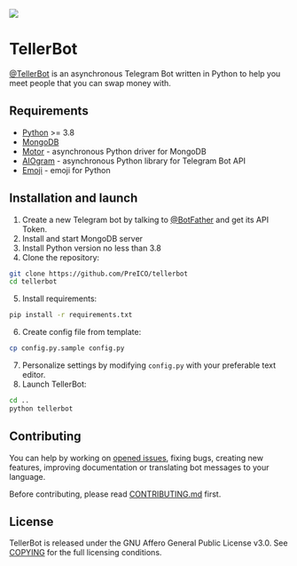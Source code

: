 ![](https://i.imgur.com/cPUUcTw.jpg)

# TellerBot
[@TellerBot](https://t.me/TellerBot) is an asynchronous Telegram Bot written in Python to help you meet people that you can swap money with.


## Requirements
* [Python](https://www.python.org/downloads) >= 3.8
* [MongoDB](https://docs.mongodb.com/manual/installation/)
* [Motor](https://github.com/mongodb/motor) - asynchronous Python driver for MongoDB
* [AIOgram](https://github.com/aiogram/aiogram) - asynchronous Python library for Telegram Bot API
* [Emoji](https://github.com/carpedm20/emoji) - emoji for Python


## Installation and launch
1. Create a new Telegram bot by talking to [@BotFather](https://t.me/BotFather) and get its API Token.
2. Install and start MongoDB server
3. Install Python version no less than 3.8
4. Clone the repository:
```bash
git clone https://github.com/PreICO/tellerbot
cd tellerbot
```
5. Install requirements:
```bash
pip install -r requirements.txt
```
6. Create config file from template:
```bash
cp config.py.sample config.py
```
7. Personalize settings by modifying ```config.py``` with your preferable text editor.
8. Launch TellerBot:
```bash
cd ..
python tellerbot
```

## Contributing
You can help by working on [opened issues](https://github.com/preico/tellerbot/issues), fixing bugs, creating new features, improving documentation or translating bot messages to your language.

Before contributing, please read [CONTRIBUTING.md](https://github.com/PreICO/tellerbot/blob/master/CONTRIBUTING.md) first.


## License
TellerBot is released under the GNU Affero General Public License v3.0. See [COPYING](https://github.com/PreICO/tellerbot/blob/master/COPYING) for the full licensing conditions.
